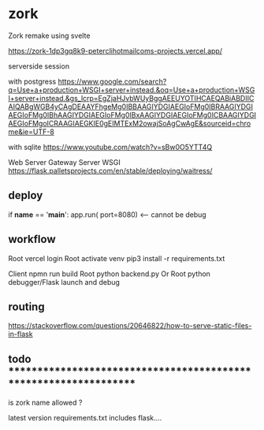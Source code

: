 # zork
Zork remake using svelte


https://zork-1dp3gq8k9-peterclihotmailcoms-projects.vercel.app/

serverside session

with postgress https://www.google.com/search?q=Use+a+production+WSGI+server+instead.&oq=Use+a+production+WSGI+server+instead.&gs_lcrp=EgZjaHJvbWUyBggAEEUYOTIHCAEQABiABDIICAIQABgWGB4yCAgDEAAYFhgeMg0IBBAAGIYDGIAEGIoFMg0IBRAAGIYDGIAEGIoFMg0IBhAAGIYDGIAEGIoFMg0IBxAAGIYDGIAEGIoFMg0ICBAAGIYDGIAEGIoFMgoICRAAGIAEGKIE0gEIMTExM2owajSoAgCwAgE&sourceid=chrome&ie=UTF-8

with sqlite https://www.youtube.com/watch?v=sBw0O5YTT4Q

Web Server Gateway Server  WSGI  
https://flask.palletsprojects.com/en/stable/deploying/waitress/



## deploy
if __name__ == '__main__':
    app.run( port=8080)  <-- cannot be debug

## workflow
Root vercel login
Root activate venv 
pip3 install -r requirements.txt

Client npmn run build
Root python backend.py
Or Root python debugger/Flask launch and debug



## routing
https://stackoverflow.com/questions/20646822/how-to-serve-static-files-in-flask

## todo ****************************************************************
is zork name allowed ?



latest version requirements.txt
includes flask....
